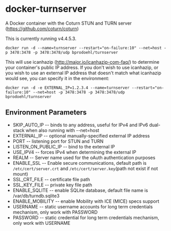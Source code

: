 docker-turnserver
=================

A Docker container with the Coturn STUN and TURN server (https://github.com/coturn/coturn)

This is currently running v4.4.5.3.

```
docker run -d --name=turnserver --restart="on-failure:10" --net=host -p 3478:3478 -p 3478:3478/udp bprodoehl/turnserver
```

This will use icanhazip (http://major.io/icanhazip-com-faq/) to determine your container's public IP address. If you don't wish to use icanhazip, or you wish to use an external IP address that doesn't match what icanhazip would see, you can specify it in the environment:

```
docker run -d -e EXTERNAL_IP=1.2.3.4 --name=turnserver --restart="on-failure:10" --net=host -p 3478:3478 -p 3478:3478/udp bprodoehl/turnserver
```

Environment Parameters
-----------------
* SKIP_AUTO_IP -- binds to any address, useful for IPv4 and IPv6 dual-stack when also running with --net=host
* EXTERNAL_IP -- optional manually-specified external IP address
* PORT -- listening port for STUN and TURN
* LISTEN_ON_PUBLIC_IP -- bind to the external IP
* USE_IPV4 -- forces IPv4 when determining the external IP
* REALM -- Server name used for the oAuth authentication purposes
* ENABLE_SSL -- Enable secure communications, default path is `/etc/cert/server.crt` and `/etc/cert/server.key`(path not exist if not mount)
* SSL_CRT_FILE -- certificate file path
* SSL_KEY_FILE -- private key file path
* ENABLE_SQLITE -- enable SQLite database, default file name is /var/db/turndb.sqlite3
* ENABLE_MOBILITY -- enable Mobility with ICE (MICE) specs support
* USERNAME -- static username accounts for long term credentials mechanism, only work with PASSWORD
* PASSWORD -- static  credential for long term credentials mechanism, only work with USERNAME
